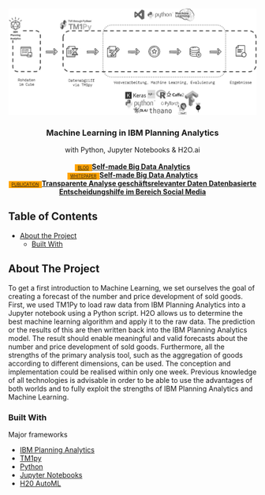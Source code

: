 <!-- PROJECT LOGO -->
<br />
<p align="center">
  <a href="https://github.com/alexander-gusser/planning-analytics">
    <img src="tm1_planning_analytics.png" alt="Logo" width="800">
  </a>

  <h3 align="center">Machine Learning in IBM Planning Analytics</h3>

  <p align="center"> 
    with Python, Jupyter Notebooks & H2O.ai
    <br />
    <br />
    <a href="https://gmc2.de/business-intelligence/live-hackathon-auf-der-tdwi/"><span style="font-size:0.6em;padding:2px 6px;background:#FFA300;">BLOG</span><strong>Self-made Big Data Analytics</strong></a>
    <br />
    <a href="SelfMade_BigData_Analytics_Draft.pdf"><span style="font-size:0.6em;padding:2px 6px;background:#FFA300;">WHITEPAPER</span><strong>Self-made Big Data Analytics</strong></a>
    <br />
    <a href="https://www.tdwi.eu/fileadmin/tdwi/4.0_Verein/Young_Guns/BIS_01_17_Datenbasierte_Entscheidungshilfe_im_Bereich_Social_Media.pdf"><span style="font-size:0.6em;padding:2px 6px;background:#FFA300;">PUBLICATION</span><strong>Transparente Analyse geschäftsrelevanter Daten
Datenbasierte Entscheidungshilfe im Bereich Social Media</strong></a>
    <br />
  </p>
</p>

<!-- TABLE OF CONTENTS -->

## Table of Contents

- [About the Project](#about-the-project)
  - [Built With](#built-with)

<!-- ABOUT THE PROJECT -->

## About The Project

To get a first introduction to Machine Learning, we set ourselves the goal of creating a forecast of the number and price development of sold goods. First, we used TM1Py to load raw data from IBM Planning Analytics into a Jupyter notebook using a Python script. H2O allows us to determine the best machine learning algorithm and apply it to the raw data. The prediction or the results of this are then written back into the IBM Planning Analytics model. The result should enable meaningful and valid forecasts about the number and price development of sold goods. Furthermore, all the strengths of the primary analysis tool, such as the aggregation of goods according to different dimensions, can be used. The conception and implementation could be realised within only one week. Previous knowledge of all technologies is advisable in order to be able to use the advantages of both worlds and to fully exploit the strengths of IBM Planning Analytics and Machine Learning. 

### Built With

Major frameworks

- [IBM Planning Analytics](https://gmc2.de/planning-analytics/)
- [TM1py](https://github.com/cubewise-code/tm1py)
- [Python](https://www.python.org/)
- [Jupyter Notebooks](https://jupyter.org/)
- [H20 AutoML](https://docs.h2o.ai/h2o/latest-stable/h2o-docs/automl.html)